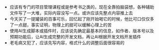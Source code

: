 <!--
本文描述内容：在`OpenNotes`项目上传，编辑，修订期间产生的想法
本文归属项目：`OpenNotes`
本文修订状态：初稿
-->


- <!--20250819--> 应该有专门的项目管理课程或是参考书之类的，现在全靠拍脑袋想，各种辅助文件写了一大堆，实际内容没写一点。或许应该先整点内容推上去  
- <!--20250820--> 今天买了一提罐装的百事可乐，回忆起了刚开始喝它的时候，他比可口仅仅多了一点甜，事实证明，物理上的甜可以缓解心理上的苦
- <!--20250904--> 使用AI生成脚本或插件时，应该说先确定最基本的信息，如作者、版本号以及预期功能后，让AI生成完整的开发文档，再让AI根据开发文档开发插件
- <!--20250919--> 老毛病又犯了，应该先写内容，格式什么的调整后面很容易的